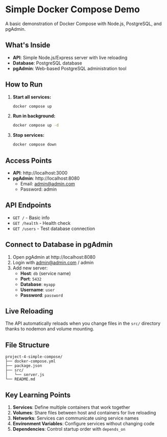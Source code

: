 # Simple Docker Compose Demo

A basic demonstration of Docker Compose with Node.js, PostgreSQL, and pgAdmin.

## What's Inside

- **API**: Simple Node.js/Express server with live reloading
- **Database**: PostgreSQL database  
- **pgAdmin**: Web-based PostgreSQL administration tool

## How to Run

1. **Start all services:**
   ```bash
   docker compose up
   ```

2. **Run in background:**
   ```bash
   docker compose up -d
   ```

3. **Stop services:**
   ```bash
   docker compose down
   ```

## Access Points

- **API**: http://localhost:3000
- **pgAdmin**: http://localhost:8080
  - Email: admin@admin.com
  - Password: admin

## API Endpoints

- `GET /` - Basic info
- `GET /health` - Health check
- `GET /users` - Test database connection

## Connect to Database in pgAdmin

1. Open pgAdmin at http://localhost:8080
2. Login with admin@admin.com / admin
3. Add new server:
   - **Host**: `db` (service name)
   - **Port**: `5432`
   - **Database**: `myapp`
   - **Username**: `user`
   - **Password**: `password`

## Live Reloading

The API automatically reloads when you change files in the `src/` directory thanks to nodemon and volume mounting.

## File Structure

```
project-4-simple-compose/
├── docker-compose.yml
├── package.json
├── src/
│   └── server.js
└── README.md
```

## Key Learning Points

1. **Services**: Define multiple containers that work together
2. **Volumes**: Share files between host and containers for live reloading
3. **Networks**: Services can communicate using service names
4. **Environment Variables**: Configure services without changing code
5. **Dependencies**: Control startup order with `depends_on`